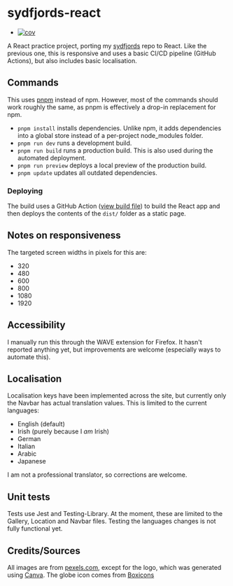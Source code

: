 # sydfjords-react
+ [![cov](https://aceade.github.io/sydfjords-react/badges/coverage.svg)](https://github.com/aceade/sydfjords-react/actions)

A React practice project, porting my [sydfjords](https://aceade.github.io/sydfjords) repo to React. Like the previous one, this is responsive and uses a basic CI/CD pipeline (GitHub Actions), but also includes basic localisation.

## Commands

This uses [pnpm](https://pnpm.io/) instead of npm. However, most of the commands should work roughly the same, as pnpm is effectively a drop-in replacement for npm.

- `pnpm install` installs dependencies. Unlike npm, it adds dependencies into a global store instead of a per-project node_modules folder.
- `pnpm run dev` runs a development build.
- `pnpm run build` runs a production build. This is also used during the automated deployment.
- `pnpm run preview` deploys a local preview of the production build.
- `pnpm update` updates all outdated dependencies.

### Deploying

The build uses a GitHub Action ([view build file](.github/workflows/build.yml)) to build the React app and then deploys the contents of the `dist/` folder as a static page.

## Notes on responsiveness

The targeted screen widths in pixels for this are:

- 320
- 480
- 600
- 800
- 1080
- 1920

## Accessibility

I manually run this through the WAVE extension for Firefox. It hasn't reported anything yet, but improvements are welcome (especially ways to automate this).

## Localisation

Localisation keys have been implemented across the site, but currently only the Navbar has actual translation values. This is limited to the current languages:
- English (default)
- Irish (purely because I *am* Irish)
- German
- Italian
- Arabic
- Japanese

I am not a professional translator, so corrections are welcome.

## Unit tests

Tests use Jest and Testing-Library. At the moment, these are limited to the Gallery, Location and Navbar files. Testing the languages changes is not fully functional yet.

## Credits/Sources

All images are from [pexels.com](https://www.pexels.com/), except for the logo, which was generated using [Canva](https://canva.com). The globe icon comes from [Boxicons](https://boxicons.com)
